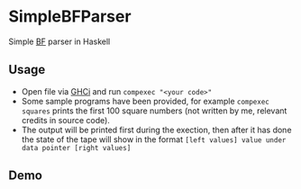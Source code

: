 # SimpleBFParser
Simple [BF](https://en.wikipedia.org/wiki/Brainfuck) parser in Haskell

## Usage
- Open file via [GHCi](https://downloads.haskell.org/ghc/latest/docs/users_guide/ghci.html) and run `compexec "<your code>"`
- Some sample programs have been provided, for example `compexec squares` prints the first 100 square numbers (not written by me, relevant credits in source code).
- The output will be printed first during the exection, then after it has done the state of the tape will show in the format `[left values] value under data pointer [right values]`

## Demo
